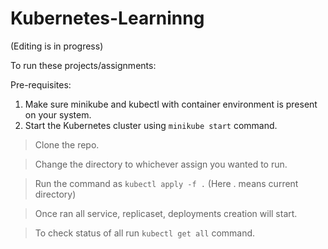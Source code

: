 # Kubernetes-Learninng

(Editing is in progress)

To run these projects/assignments:

Pre-requisites: 
1. Make sure minikube and kubectl with container environment is present on your system.
2. Start the Kubernetes cluster using `minikube start` command.

> Clone the repo.

> Change the directory to whichever assign you wanted to run.

> Run the command as `kubectl apply -f .` (Here . means current directory)

> Once ran all service, replicaset, deployments creation will start.

> To check status of all run `kubectl get all` command. 
